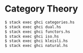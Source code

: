 Category Theory
===============

```bash
$ stack exec ghci categories.hs
$ stack exec ghci dual.hs
$ stack exec ghci functors.hs
$ stack exec ghci iso.hs
$ stack exec ghci kleisli.hs
$ stack exec ghci natural.hs
```
